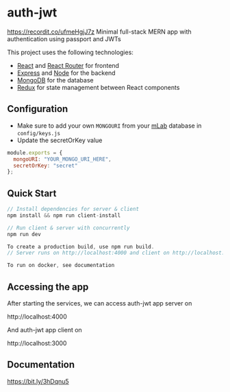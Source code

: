 # auth-jwt

https://recordit.co/ufmeHgjJ7z
Minimal full-stack MERN app with authentication using passport and JWTs

This project uses the following technologies:

- [React](https://reactjs.org) and [React Router](https://reacttraining.com/react-router/) for frontend
- [Express](http://expressjs.com/) and [Node](https://nodejs.org/en/) for the backend
- [MongoDB](https://www.mongodb.com/) for the database
- [Redux](https://redux.js.org/basics/usagewithreact) for state management between React components

## Configuration

- Make sure to add your own `MONGOURI` from your [mLab](http://mlab.com) database in `config/keys.js`
- Update the secretOrKey value

```javascript
module.exports = {
  mongoURI: "YOUR_MONGO_URI_HERE",
  secretOrKey: "secret"
};
```

## Quick Start

```javascript
// Install dependencies for server & client
npm install && npm run client-install

// Run client & server with concurrently
npm run dev

To create a production build, use npm run build.
// Server runs on http://localhost:4000 and client on http://localhost:3000

To run on docker, see documentation 
```


## Accessing the app

After starting the services, we can access auth-jwt app server on

http://localhost:4000

And auth-jwt app client on

http://localhost:3000


## Documentation 

https://bit.ly/3hDqnu5 

